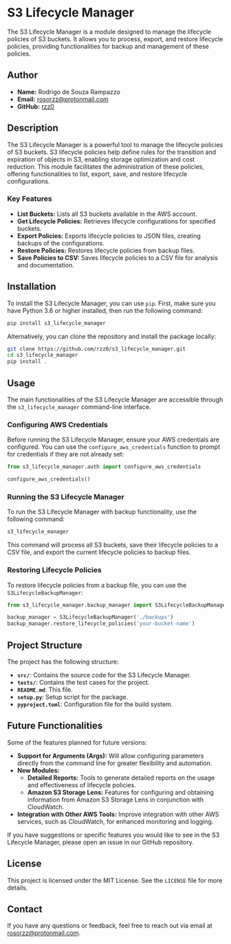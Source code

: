 # S3 Lifecycle Manager

The S3 Lifecycle Manager is a module designed to manage the lifecycle policies of S3 buckets. It allows you to process, export, and restore lifecycle policies, providing functionalities for backup and management of these policies.

## Author

- **Name:** Rodrigo de Souza Rampazzo
- **Email:** [rosorzz@protonmail.com](mailto:rosorzz@protonmail.com)
- **GitHub:** [rzz0](https://github.com/rzz0)

## Description

The S3 Lifecycle Manager is a powerful tool to manage the lifecycle policies of S3 buckets. S3 lifecycle policies help define rules for the transition and expiration of objects in S3, enabling storage optimization and cost reduction. This module facilitates the administration of these policies, offering functionalities to list, export, save, and restore lifecycle configurations.

### Key Features

- **List Buckets:** Lists all S3 buckets available in the AWS account.
- **Get Lifecycle Policies:** Retrieves lifecycle configurations for specified buckets.
- **Export Policies:** Exports lifecycle policies to JSON files, creating backups of the configurations.
- **Restore Policies:** Restores lifecycle policies from backup files.
- **Save Policies to CSV:** Saves lifecycle policies to a CSV file for analysis and documentation.

## Installation

To install the S3 Lifecycle Manager, you can use `pip`. First, make sure you have Python 3.6 or higher installed, then run the following command:

```bash
pip install s3_lifecycle_manager
```

Alternatively, you can clone the repository and install the package locally:

```bash
git clone https://github.com/rzz0/s3_lifecycle_manager.git
cd s3_lifecycle_manager
pip install .
```

## Usage

The main functionalities of the S3 Lifecycle Manager are accessible through the `s3_lifecycle_manager` command-line interface.

### Configuring AWS Credentials

Before running the S3 Lifecycle Manager, ensure your AWS credentials are configured. You can use the `configure_aws_credentials` function to prompt for credentials if they are not already set:

```python
from s3_lifecycle_manager.auth import configure_aws_credentials

configure_aws_credentials()
```

### Running the S3 Lifecycle Manager

To run the S3 Lifecycle Manager with backup functionality, use the following command:

```bash
s3_lifecycle_manager
```

This command will process all S3 buckets, save their lifecycle policies to a CSV file, and export the current lifecycle policies to backup files.

### Restoring Lifecycle Policies

To restore lifecycle policies from a backup file, you can use the `S3LifecycleBackupManager`:

```python
from s3_lifecycle_manager.backup_manager import S3LifecycleBackupManager

backup_manager = S3LifecycleBackupManager('./backups')
backup_manager.restore_lifecycle_policies('your-bucket-name')
```

## Project Structure

The project has the following structure:

- **`src/`**: Contains the source code for the S3 Lifecycle Manager.
- **`tests/`**: Contains the test cases for the project.
- **`README.md`**: This file.
- **`setup.py`**: Setup script for the package.
- **`pyproject.toml`**: Configuration file for the build system.

## Future Functionalities

Some of the features planned for future versions:

- **Support for Arguments (Args):** Will allow configuring parameters directly from the command line for greater flexibility and automation.
- **New Modules:**
  - **Detailed Reports:** Tools to generate detailed reports on the usage and effectiveness of lifecycle policies.
  - **Amazon S3 Storage Lens:** Features for configuring and obtaining information from Amazon S3 Storage Lens in conjunction with CloudWatch.
- **Integration with Other AWS Tools:** Improve integration with other AWS services, such as CloudWatch, for enhanced monitoring and logging.

If you have suggestions or specific features you would like to see in the S3 Lifecycle Manager, please open an issue in our GitHub repository.

## License

This project is licensed under the MIT License. See the `LICENSE` file for more details.

## Contact

If you have any questions or feedback, feel free to reach out via email at [rosorzz@protonmail.com](mailto:rosorzz@protonmail.com).
